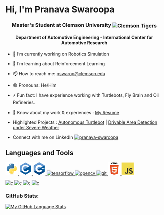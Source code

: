 # **Hi, I'm Pranava Swaroopa**

<h3 align="center">Master's Student at Clemson University <a href="Go Tigers">
    <img src="https://upload.wikimedia.org/wikipedia/commons/thumb/7/72/Clemson_Tigers_logo.svg/225px-Clemson_Tigers_logo.svg.png" alt="Clemson Tigers" height="20" width="20" align = "center"/>
  </a> </h3>
<h4 align="center">Department of Automotive Engineering - International Center for Automotive Research</h4>

- 🔭 I’m currently working on Robotics Simulation

- 🌱 I’m learning about Reinforcement Learning

- 📫 How to reach me: pswaroo@clemson.edu

- 😄 Pronouns: He/Him

- ⚡ Fun fact: I have experience working with Turtlebots, Fly Brain and Oil Refineries.

- 📄 Know about my work & experiences : [My Resume](https://drive.google.com/file/d/100OJU_pLkAS8z3iDIapAI_GQ02mw4SW6/view?usp=sharing)

- Highlighted Projects : [Autonomous Turtlebot](https://github.com/ppswaroopa/Aue8230Spring2022_Group7/tree/main/group7_ws/src/auefinals) | [Drivable Area Detection under Severe Weather](https://github.com/ppswaroopa/Lane-Detection-In-Foggy-Weather)

- Connect with me on LinkedIn <a href="https://www.linkedin.com/in/pranavaswaroopa/" target="blank"><img align="top" src="https://raw.githubusercontent.com/rahuldkjain/github-profile-readme-generator/master/src/images/icons/Social/linked-in-alt.svg" alt="pranava-swaroopa" height="20" width="20" /></a>

## Languages and Tools

<p align="left"> 
  <a href="https://www.python.org" target="_blank" rel="noreferrer"> <img src="https://raw.githubusercontent.com/devicons/devicon/master/icons/python/python-original.svg" alt="python" width="40" height="40"/> </a>  
  <a href="https://www.cprogramming.com/" target="_blank" rel="noreferrer"> <img src="https://raw.githubusercontent.com/devicons/devicon/master/icons/c/c-original.svg" alt="c" width="40" height="40"/> </a>
  <a href="https://www.w3schools.com/cpp/" target="_blank" rel="noreferrer"> <img src="https://raw.githubusercontent.com/devicons/devicon/master/icons/cplusplus/cplusplus-original.svg" alt="cplusplus" width="40" height="40"/> </a> 
  <a href="https://www.tensorflow.org" target="_blank" rel="noreferrer"> <img src="https://www.vectorlogo.zone/logos/tensorflow/tensorflow-icon.svg" alt="tensorflow" width="40" height="40"/> </a>
  <a href="https://opencv.org/" target="_blank" rel="noreferrer"> <img src="https://www.vectorlogo.zone/logos/opencv/opencv-icon.svg" alt="opencv" width="40" height="40"/> </a> 
  <a href="https://git-scm.com/" target="_blank" rel="noreferrer"> <img src="https://www.vectorlogo.zone/logos/git-scm/git-scm-icon.svg" alt="git" width="40" height="40"/> </a> 
  <a href="https://www.w3.org/html/" target="_blank" rel="noreferrer"> <img src="https://raw.githubusercontent.com/devicons/devicon/master/icons/html5/html5-original-wordmark.svg" alt="html5" width="40" height="40"/> </a> 
  <a href="https://developer.mozilla.org/en-US/docs/Web/JavaScript" target="_blank" rel="noreferrer"> <img src="https://raw.githubusercontent.com/devicons/devicon/master/icons/javascript/javascript-original.svg" alt="javascript" width="40" height="40"/> </a> 

  <a href="https://www.ros.org/" target="_blank" rel="noreferrer"> <img src="https://upload.wikimedia.org/wikipedia/commons/thumb/b/bb/Ros_logo.svg/450px-Ros_logo.svg.png" alt="c" width="141" height="40"/> </a>
  <a href="https://www.mathworks.com/" target="_blank" rel="noreferrer"> <img src="https://upload.wikimedia.org/wikipedia/commons/2/21/Matlab_Logo.png" alt="c" width="40" height="40"/> </a>
  <a href="https://www.arduino.cc/" target="_blank" rel="noreferrer"> <img src="https://upload.wikimedia.org/wikipedia/commons/8/87/Arduino_Logo.svg" alt="c" width="50" height="40"/> </a>
  <a href="https://www.autodesk.com/products/autocad/overview/" target="_blank" rel="noreferrer"> <img src="https://upload.wikimedia.org/wikipedia/commons/0/08/AutoCad_logo.svg" alt="c" width="100" height="40"/> </a>
  </p>
  
### GitHub Stats:

[![My GitHub Language Stats](https://github-readme-stats.vercel.app/api/top-langs/?username=ppswaroopa&langs_count=6&theme=dark&hide_border=true&layout=compact)]()

<!--
**ppswaroopa/ppswaroopa** is a ✨ _special_ ✨ repository because its `README.md` (this file) appears on your GitHub profile.
[![My GitHub Stats](https://github-readme-stats.vercel.app/api/?username=ppswaroopa&count_private=true&theme=tokyonight&showicons=true)]()
-->

<!-- Inspired by https://github.com/chandrikadeb7/chandrikadeb7 -->